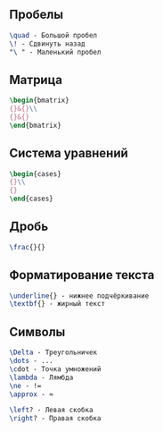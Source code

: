 ## Пробелы
```LaTex
\quad - Большой пробел
\! - Сдвинуть назад
"\ " - Маленький пробел
```

## Матрица
```LaTex
\begin{bmatrix}
{}&{}\\
{}&{}
\end{bmatrix}
```

## Система уравнений
```LaTex
\begin{cases}
{}\\
{}
\end{cases}
```

## Дробь
```LaTex
\frac{}{}
```

## Форматирование текста
```LaTex
\underline{} - нижнее подчёркивание
\textbf{} - жирный текст
```

## Символы
```LaTex
\Delta - Треугольничек
\dots - ...
\сdot - Точка умножений
\lambda - Лямбда
\ne - !=
\approx - ≈

\left? - Левая скобка
\right? - Правая скобка
```
